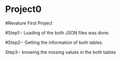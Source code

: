 # Project0

#Revature First Project


#Step1:-
  Loading of the both JSON files was done.

#Step2:-
  Getting the information of both tables.

Step3:-
  knowing the missing values in the both tables